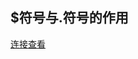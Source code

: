 ## $符号与.符号的作用

[连接查看](https://stackoverflow.com/questions/940382/what-is-the-difference-between-dot-and-dollar-sign)